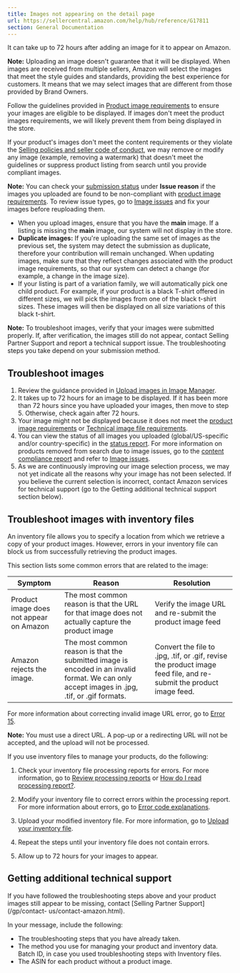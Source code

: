 ```yaml
---
title: Images not appearing on the detail page
url: https://sellercentral.amazon.com/help/hub/reference/G17811
section: General Documentation
---
```


It can take up to 72 hours after adding an image for it to appear on Amazon.

**Note:** Uploading an image doesn't guarantee that it will be displayed. When
images are received from multiple sellers, Amazon will select the images that
meet the style guides and standards, providing the best experience for
customers. It means that we may select images that are different from those
provided by Brand Owners.

Follow the guidelines provided in [Product image
requirements](/help/hub/reference/G1881) to ensure your images are eligible to
be displayed. If images don't meet the product images requirements, we will
likely prevent them from being displayed in the store.

If your product's images don't meet the content requirements or they violate
the [Selling policies and seller code of conduct](/help/hub/reference/G1801),
we may remove or modify any image (example, removing a watermark) that doesn't
meet the guidelines or suppress product listing from search until you provide
compliant images.

**Note:** You can check your [submission status](/imaging/upload/status) under
**Issue reason** if the images you uploaded are found to be non-compliant with
[product image requirements](/help/hub/reference/G1881). To review issue
types, go to [Image issues](/help/hub/reference/GT8RSE9S9NK4LP6Z) and fix your
images before reuploading them.

  * When you upload images, ensure that you have the **main** image. If a listing is missing the **main** image, our system will not display in the store.
  * **Duplicate images:** If you're uploading the same set of images as the previous set, the system may detect the submission as duplicate, therefore your contribution will remain unchanged. When updating images, make sure that they reflect changes associated with the product image requirements, so that our system can detect a change (for example, a change in the image size).
  * If your listing is part of a variation family, we will automatically pick one child product. For example, if your product is a black T-shirt offered in different sizes, we will pick the images from one of the black t-shirt sizes. These images will then be displayed on all size variations of this black t-shirt.

**Note:** To troubleshoot images, verify that your images were submitted
properly. If, after verification, the images still do not appear, contact
Selling Partner Support and report a technical support issue. The
troubleshooting steps you take depend on your submission method.

## Troubleshoot images

  

  1. Review the guidance provided in [Upload images in Image Manager](/help/hub/reference/external/GUGPCYWV2P8KVFUT).
  2. It takes up to 72 hours for an image to be displayed. If it has been more than 72 hours since you have uploaded your images, then move to step 5. Otherwise, check again after 72 hours.
  3. Your image might not be displayed because it does not meet the [product image requirements](/help/hub/reference/G1881) or [Technical image file requirements](/help/hub/reference/external/G9FUUH87RBNXGKB7). 
  4. You can view the status of all images you uploaded (global/US-specific and/or country-specific) in the [status report](/imaging/upload/status). For more information on products removed from search due to image issues, go to the [content compliance report](/imaging/upload/issues) and refer to [Image issues](/gp/help/external/GT8RSE9S9NK4LP6Z). 
  5. As we are continuously improving our image selection process, we may not yet indicate all the reasons why your image has not been selected. If you believe the current selection is incorrect, contact Amazon services for technical support (go to the Getting additional technical support section below).

## Troubleshoot images with inventory files

An inventory file allows you to specify a location from which we retrieve a
copy of your product images. However, errors in your inventory file can block
us from successfully retrieving the product images.

This section lists some common errors that are related to the image:

Symptom | Reason | Resolution  
---|---|---  
Product image does not appear on Amazon | The most common reason is that the URL for that image does not actually capture the product image | Verify the image URL and re-submit the product image feed  
Amazon rejects the image. | The most common reason is that the submitted image is encoded in an invalid format. We can only accept images in .jpg, .tif, or .gif formats. | Convert the file to .jpg, .tif, or .gif, revise the product image feed file, and re-submit the product image feed.  
  
For more information about correcting invalid image URL error, go to [Error
15](/help/hub/reference/G30601).

**Note:** You must use a direct URL. A pop-up or a redirecting URL will not be
accepted, and the upload will not be processed.

If you use inventory files to manage your products, do the following:  

  1. Check your inventory file processing reports for errors. For more information, go to [Review processing reports](/help/hub/reference/G200194300) or [How do I read processing report?](/help/hub/reference/611).   

  2. Modify your inventory file to correct errors within the processing report. For more information about errors, go to [Error code explanations](/help/hub/reference/17781).
  3. Upload your modified inventory file. For more information, go to [Upload your inventory file](/help/hub/reference/G601).
  4. Repeat the steps until your inventory file does not contain errors.
  5. Allow up to 72 hours for your images to appear.

##  Getting additional technical support

If you have followed the troubleshooting steps above and your product images
still appear to be missing, contact [Selling Partner Support](/gp/contact-
us/contact-amazon.html).

In your message, include the following:

  * The troubleshooting steps that you have already taken.
  * The method you use for managing your product and inventory data. Batch ID, in case you used troubleshooting steps with Inventory files.
  * The ASIN for each product without a product image.

